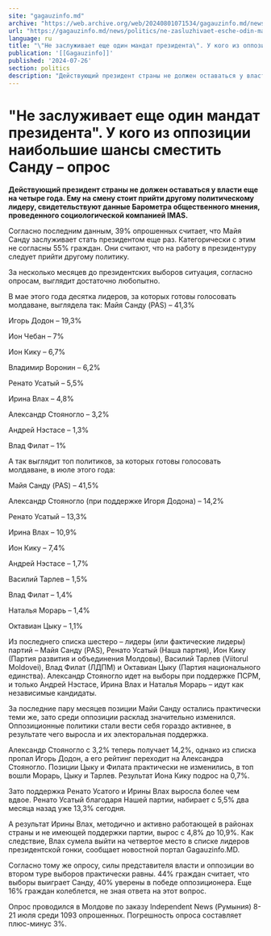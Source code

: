 ```yaml
---
site: "gagauzinfo.md"
archive: "https://web.archive.org/web/20240801071534/gagauzinfo.md/news/politics/ne-zasluzhivaet-esche-odin-mandat-prezidenta-u-kogo-iz-oppozitsii-naibolshie-shansi-smestit-sandu-opros"
url: "https://gagauzinfo.md/news/politics/ne-zasluzhivaet-esche-odin-mandat-prezidenta-u-kogo-iz-oppozitsii-naibolshie-shansi-smestit-sandu-opros"
language: ru
title: "\"Не заслуживает еще один мандат президента\". У кого из оппозиции наибольшие шансы сместить Санду – опрос"
publication: '[[Gagauzinfo]]'
published: '2024-07-26'
section: politics
description: "Действующий президент страны не должен оставаться у власти еще на четыре года. Ему на смену стоит прийти другому политическому лидеру, свидетельствуют данные Барометра общественного мнения, проведенного социологической компанией IMAS."
---
```


# "Не заслуживает еще один мандат президента". У кого из оппозиции наибольшие шансы сместить Санду – опрос

**Действующий президент страны не должен оставаться у власти еще на четыре года. Ему на смену стоит прийти другому политическому лидеру, свидетельствуют данные Барометра общественного мнения, проведенного социологической компанией IMAS.**

Согласно последним данным, 39% опрошенных считает, что Майя Санду заслуживает стать президентом еще раз. Категорически с этим не согласны 55% граждан. Они считают, что на работу в президентуру следует прийти другому политику.

За несколько месяцев до президентских выборов ситуация, согласно опросам, выглядит достаточно любопытно.

В мае этого года десятка лидеров, за которых готовы голосовать молдаване, выглядела так:
Майя Санду (PAS) – 41,3%

Игорь Додон – 19,3%

Ион Чебан – 7%

Ион Кику – 6,7%

Владимир Воронин – 6,2%

Ренато Усатый – 5,5%

Ирина Влах – 4,8%

Александр Стояногло – 3,2%

Андрей Нэстасе – 1,3%

Влад Филат – 1%

А так выглядит топ политиков, за которых готовы голосовать молдаване, в июле этого года:

Майя Санду (PAS) – 41,5%

Александр Стояногло (при поддержке Игоря Додона) – 14,2%

Ренато Усатый – 13,3%

Ирина Влах – 10,9%

Ион Кику – 7,4%

Андрей Нэстасе – 1,7%

Василий Тарлев – 1,5%

Влад Филат – 1,4%

Наталья Морарь – 1,4%

Октавиан Цыку – 1,1%

Из последнего списка шестеро – лидеры (или фактические лидеры) партий – Майя Санду (PAS), Ренато Усатый (Наша партия), Ион Кику (Партия развития и объединения Молдовы), Василий Тарлев (Viitorul Moldovei), Влад Филат (ЛДПМ) и Октавиан Цыку (Партия национального единства). Александр Стояногло идет на выборы при поддержке ПСРМ, и только Андрей Нэстасе, Ирина Влах и Наталья Морарь – идут как независимые кандидаты.

За последние пару месяцев позиции Майи Санду остались практически теми же, зато среди оппозиции расклад значительно изменился. Оппозиционные политики стали вести себя гораздо активнее, в результате чего выросла и их электоральная поддержка.

Александр Стояногло с 3,2% теперь получает 14,2%, однако из списка пропал Игорь Додон, а его рейтинг переходит на Александра Стояногло. Позиции Цыку и Филата практически не изменились, в топ вошли Морарь, Цыку и Тарлев. Результат Иона Кику подрос на 0,7%.

Зато поддержка Ренато Усатого и Ирины Влах выросла более чем вдвое. Ренато Усатый благодаря Нашей партии, набирает с 5,5% два месяца назад уже 13,3% сегодня.

А результат Ирины Влах, методично и активно работающей в районах страны и не имеющей поддержки партии, вырос с 4,8% до 10,9%. Как следствие, Влах сумела выйти на четвертое место в списке лидеров президентской гонки, сообщает новостной портал Gagauzinfo.MD.

Согласно тому же опросу, силы представителя власти и оппозиции во втором туре выборов практически равны. 44% граждан считает, что выборы выиграет Санду, 40% уверены в победе оппозиционера. Еще 16% граждан колеблется, не зная ответа на этот вопрос.

Опрос проводился в Молдове по заказу Independent News (Румыния) 8-21 июля среди 1093 опрошенных. Погрешность опроса составляет плюс-минус 3%.